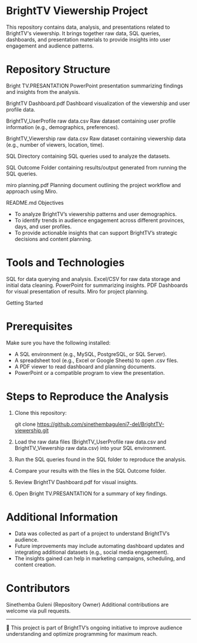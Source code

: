 # BrightTV Viewership Project

This repository contains data, analysis, and presentations related to BrightTV's viewership. It brings together raw data, SQL queries, dashboards, and presentation materials to provide insights into user engagement and audience patterns.

# Repository Structure

Bright TV.PRESANTATION
PowerPoint presentation summarizing findings and insights from the analysis.

BrightTV Dashboard.pdf
Dashboard visualization of the viewership and user profile data.

BrightTV_UserProfile raw data.csv
Raw dataset containing user profile information (e.g., demographics, preferences).

BrightTV_Viewership raw data.csv
Raw dataset containing viewership data (e.g., number of viewers, location, time).

SQL
Directory containing SQL queries used to analyze the datasets.

SQL Outcome
Folder containing results/output generated from running the SQL queries.

miro planning.pdf
Planning document outlining the project workflow and approach using Miro.

README.md Objectives

* To analyze BrightTV’s viewership patterns and user demographics.
* To identify trends in audience engagement across different provinces, days, and user profiles.
* To provide actionable insights that can support BrightTV’s strategic decisions and content planning.

# Tools and Technologies

SQL for data querying and analysis.
Excel/CSV for raw data storage and initial data cleaning.
PowerPoint for summarizing insights.
PDF Dashboards for visual presentation of results.
Miro for project planning.

 Getting Started
# Prerequisites
Make sure you have the following installed:

* A SQL environment (e.g., MySQL, PostgreSQL, or SQL Server).
* A spreadsheet tool (e.g., Excel or Google Sheets) to open .csv files.
* A PDF viewer to read dashboard and planning documents.
* PowerPoint or a compatible program to view the presentation.

# Steps to Reproduce the Analysis

1. Clone this repository:

   git clone https://github.com/sinethembaguleni7-del/BrightTV-viewership.git
   

2. Load the raw data files (BrightTV_UserProfile raw data.csv and BrightTV_Viewership raw data.csv) into your SQL environment.

3. Run the SQL queries found in the SQL folder to reproduce the analysis.

4. Compare your results with the files in the SQL Outcome folder.

5. Review BrightTV Dashboard.pdf for visual insights.

6. Open Bright TV.PRESANTATION for a summary of key findings.

# Additional Information

* Data was collected as part of a project to understand BrightTV’s audience.
* Future improvements may include automating dashboard updates and integrating additional datasets (e.g., social media engagement).
* The insights gained can help in marketing campaigns, scheduling, and content creation.

# Contributors

Sinethemba Guleni (Repository Owner)
Additional contributions are welcome via pull requests.

---

📌 This project is part of BrightTV’s ongoing initiative to improve audience understanding and optimize programming for maximum reach.
